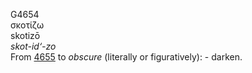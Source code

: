 <body>
  <p>G4654<br>  σκοτίζω  <br> skotizō  <br><i>skot-id‘-zo </i><br>From <a href="g4655.htm">4655</a>  to <i>obscure</i> (literally or figuratively): - darken.<br></p>
 </body>